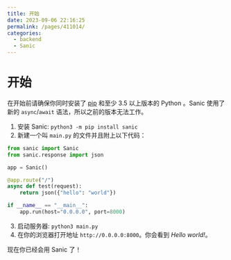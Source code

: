 ```yaml
---
title: 开始
date: 2023-09-06 22:16:25
permalink: /pages/411014/
categories:
  - backend
  - Sanic
---
```

# 开始

在开始前请确保你同时安装了 [pip](https://pip.pypa.io/en/stable/installing/) 和至少 3.5 以上版本的 Python 。Sanic 使用了新的 `async`/`await`
语法，所以之前的版本无法工作。

1. 安装 Sanic: `python3 -m pip install sanic`
2. 新建一个叫 `main.py` 的文件并且附上以下代码：

```python
from sanic import Sanic
from sanic.response import json

app = Sanic()

@app.route("/")
async def test(request):
    return json({"hello": "world"})

if __name__ == "__main__":
    app.run(host="0.0.0.0", port=8000)
```

3. 启动服务器: `python3 main.py`
4. 在你的浏览器打开地址 `http://0.0.0.0:8000`。你会看到 _Hello world!_。

现在你已经会用 Sanic 了！
